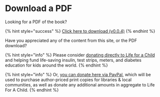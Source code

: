 # Download a PDF

Looking for a PDF of the book?

{% hint style="success" %}
[Click here to download \(v0.0.4\)](http://bit.ly/2Xjoc2G)
{% endhint %}

Have you appreciated any of the content from this site, or the PDF download?

{% hint style="info" %}
Please consider [donating directly to Life for a Child](https://lfacinternational.org/donate/) and helping fund life-saving insulin, test strips, meters, and diabetes education for kids around the world.
{% endhint %}

{% hint style="info" %}
Or, [you can donate here via PayPal](https://paypal.me/danamichellelewis), which will be used to purchase author-priced print copies for libraries & local communities, as well as donate any additional amounts in aggregate to Life For A Child.
{% endhint %}

